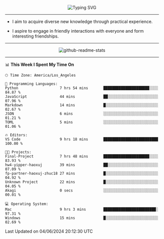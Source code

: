 <p align="center">
  <img src="https://readme-typing-svg.demolab.com?font=Fira+Code&weight=500&size=32&duration=2500&pause=1600&center=true&vCenter=true&random=false&width=1024&height=64&lines=Hi+there+%F0%9F%91%8B;I'm+delighted+you+could+make+it+here+%F0%9F%8E%89;I'm+Harry%2C+a+college+student+still+finding+my+way" alt="Typing SVG" />
</p>


---


- I aim to acquire diverse new knowledge through practical experience.

- I aspire to engage in friendly interactions with everyone and form interesting friendships.


---


<p align="center">
  <img src="https://github-readme-stats.vercel.app/api?username=Harry-Jing&show_icons=true" alt="github-readme-stats"/>
</p>


---

<!--START_SECTION:waka-->
📊 **This Week I Spent My Time On** 

```text
🕑︎ Time Zone: America/Los_Angeles

💬 Programming Languages: 
Python                   7 hrs 54 mins       █████████████████████░░░░   84.87 % 
JavaScript               44 mins             ██░░░░░░░░░░░░░░░░░░░░░░░   07.96 % 
Markdown                 14 mins             █░░░░░░░░░░░░░░░░░░░░░░░░   02.67 % 
JSON                     6 mins              ░░░░░░░░░░░░░░░░░░░░░░░░░   01.21 % 
TOML                     5 mins              ░░░░░░░░░░░░░░░░░░░░░░░░░   01.06 % 

🔥 Editors: 
VS Code                  9 hrs 18 mins       █████████████████████████   100.00 % 

🐱‍💻 Projects: 
Final-Project            7 hrs 48 mins       █████████████████████░░░░   83.93 % 
hw4-yipper-haoxuj        39 mins             ██░░░░░░░░░░░░░░░░░░░░░░░   07.09 % 
fp-partner-haoxuj-zhuc18 27 mins             █░░░░░░░░░░░░░░░░░░░░░░░░   04.92 % 
Unknown Project          22 mins             █░░░░░░░░░░░░░░░░░░░░░░░░   04.05 % 
Akagi                    0 secs              ░░░░░░░░░░░░░░░░░░░░░░░░░   00.01 % 

💻 Operating System: 
Mac                      9 hrs 3 mins        ████████████████████████░   97.31 % 
Windows                  15 mins             █░░░░░░░░░░░░░░░░░░░░░░░░   02.69 % 
```


 Last Updated on 04/06/2024 20:12:30 UTC
<!--END_SECTION:waka-->
